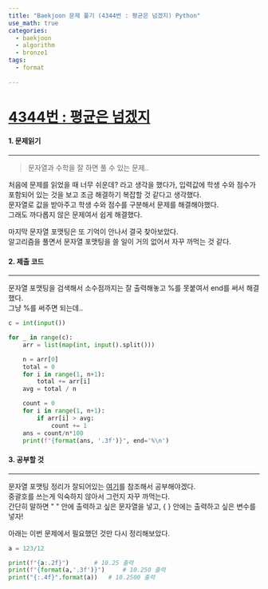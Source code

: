 ```yaml
---
title: "Baekjoon 문제 풀기 (4344번 : 평균은 넘겠지) Python"
use_math: true
categories:
  - baekjoon
  - algorithm
  - bronze1
tags:
  - format
  
---
```



# [4344번 : 평균은 넘겠지](https://www.acmicpc.net/problem/4344)



#### 1. 문제읽기
---

> 문자열과 수학을 잘 하면 풀 수 있는 문제..    

처음에 문제를 읽었을 때 너무 쉬운데? 라고 생각을 했다가, 입력값에 학생 수와 점수가 포함되어 있는 것을 보고 조금 해결하기 복잡할 것 같다고 생각했다.  
문자열로 값을 받아주고 학생 수와 점수를 구분해서 문제를 해결해야했다.  
그래도 까다롭지 않은 문제여서 쉽게 해결했다.  



마지막 문자열 포맷팅은 또 기억이 안나서 결국 찾아보았다.  
알고리즘을 풀면서 문자열 포맷팅을 쓸 일이 거의 없어서 자꾸 까먹는 것 같다.  




#### 2. 제출 코드 
---

문자열 포맷팅을 검색해서 소수점까지는 잘 출력해놓고 %를 못붙여서 end를 써서 해결했다.  
그냥 %를 써주면 되는데..   

```python
c = int(input())

for _ in range(c):
    arr = list(map(int, input().split()))

    n = arr[0]
    total = 0
    for i in range(1, n+1):
        total += arr[i]
    avg = total / n

    count = 0
    for i in range(1, n+1):
        if arr[i] > avg:
            count += 1
    ans = count/n*100
    print(f"{format(ans, '.3f')}", end='%\n')
```




#### 3. 공부할 것
---

문자열 포맷팅 정리가 잘되어있는 [여기](https://dojang.io/mod/page/view.php?id=2300)를 참조해서 공부해야겠다.  
중괄호를 쓰는게 익숙하지 않아서 그런지 자꾸 까먹는다.  
간단히 말하면 " " 안에 출력하고 싶은 문자열을 넣고, { } 안에는 출력하고 싶은 변수를 넣자!  


아래는 이번 문제에서 필요했던 것만 다시 정리해보았다.  

```python
a = 123/12

print(f"{a:.2f}")		# 10.25 출력
print(f"{format(a,'.3f')}")     # 10.250 출력
print("{:.4f}".format(a))	# 10.2500 출력
```
